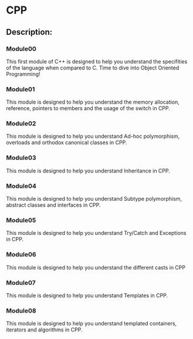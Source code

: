 # CPP
## Description:
### Module00
This first module of C++ is designed to help you understand the specifities of the language when compared to C. Time to dive into Object Oriented Programming!
### Module01
This module is designed to help you understand the memory allocation, reference, pointers to members and the usage of the switch in CPP.
### Module02
 This module is designed to help you understand Ad-hoc polymorphism, overloads and orthodox canonical classes in CPP.
### Module03
This module is designed to help you understand Inheritance in CPP.
### Module04
This module is designed to help you understand Subtype polymorphism, abstract classes and interfaces in CPP.
### Module05
This module is designed to help you understand Try/Catch and Exceptions in CPP.
### Module06
This module is designed to help you understand the different casts in CPP
### Module07
This module is designed to help you understand Templates in CPP.
### Module08
This module is designed to help you understand templated containers, iterators and algorithms in CPP.
